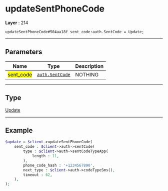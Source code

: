# updateSentPhoneCode

**Layer** : 214

```tl
updateSentPhoneCode#504aa18f sent_code:auth.SentCode = Update;
```

---

## Parameters

| Name | Type | Description |
| :---: | :---: | :--- |
| <mark>sent_code</mark> | [`auth.SentCode`](type/auth.SentCode) | NOTHING |

---

## Type

[Update](type/Update)

---

## Example

```php
$update = $client->updateSentPhoneCode(
	sent_code : $client->auth->sentCode(
		type : $client->auth->sentCodeTypeApp(
			length : 11,
		),
		phone_code_hash : '+1234567890',
		next_type : $client->auth->codeTypeSms(),
		timeout : 62,
	),
);
```